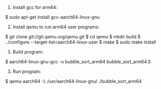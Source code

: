 1) Install gcc for arm64:

$ sudo apt-get install gcc-aarch64-linux-gnu

2) Install qemu to run arm64 user programs:

$ git clone git://git.qemu.org/qemu.git
$ cd qemu
$ mkdir build
$ ../configure --target-list=aarch64-linux-user
$ make
$ sudo make install

3) Build program:

$ aarch64-linux-gnu-gcc -o bubble_sort_arm64 bubble_sort_arm64.S

3) Run program:

$ qemu-aarch64 -L /usr/aarch64-linux-gnu/ ./bubble_sort_arm64

